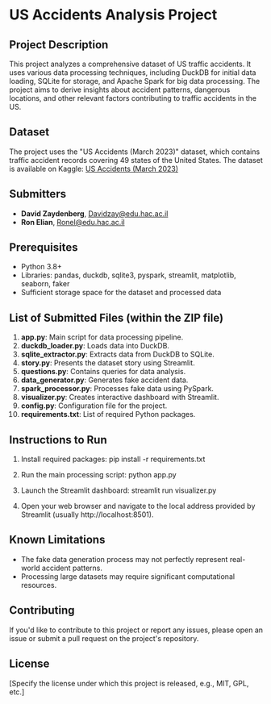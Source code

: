 # US Accidents Analysis Project

## Project Description
This project analyzes a comprehensive dataset of US traffic accidents. It uses various data processing techniques, including DuckDB for initial data loading, SQLite for storage, and Apache Spark for big data processing. The project aims to derive insights about accident patterns, dangerous locations, and other relevant factors contributing to traffic accidents in the US.

## Dataset
The project uses the "US Accidents (March 2023)" dataset, which contains traffic accident records covering 49 states of the United States. The dataset is available on Kaggle: [US Accidents (March 2023)](https://www.kaggle.com/datasets/sobhanmoosavi/us-accidents)

## Submitters
- **David Zaydenberg**, Davidzay@edu.hac.ac.il
- **Ron Elian**, Ronel@edu.hac.ac.il

## Prerequisites
- Python 3.8+
- Libraries: pandas, duckdb, sqlite3, pyspark, streamlit, matplotlib, seaborn, faker
- Sufficient storage space for the dataset and processed data

## List of Submitted Files (within the ZIP file)

1. **app.py**: Main script for data processing pipeline.
2. **duckdb_loader.py**: Loads data into DuckDB.
3. **sqlite_extractor.py**: Extracts data from DuckDB to SQLite.
4. **story.py**: Presents the dataset story using Streamlit.
5. **questions.py**: Contains queries for data analysis.
6. **data_generator.py**: Generates fake accident data.
7. **spark_processor.py**: Processes fake data using PySpark.
8. **visualizer.py**: Creates interactive dashboard with Streamlit.
9. **config.py**: Configuration file for the project.
10. **requirements.txt**: List of required Python packages.

## Instructions to Run

1. Install required packages:
pip install -r requirements.txt

2. Run the main processing script:
python app.py

3. Launch the Streamlit dashboard:
streamlit run visualizer.py

4. Open your web browser and navigate to the local address provided by Streamlit (usually http://localhost:8501).

## Known Limitations
- The fake data generation process may not perfectly represent real-world accident patterns.
- Processing large datasets may require significant computational resources.

## Contributing
If you'd like to contribute to this project or report any issues, please open an issue or submit a pull request on the project's repository.

## License
[Specify the license under which this project is released, e.g., MIT, GPL, etc.]